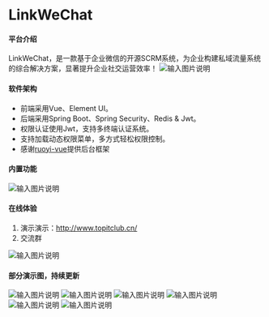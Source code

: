 # LinkWeChat

#### 平台介绍

LinkWeChat，是一款基于企业微信的开源SCRM系统，为企业构建私域流量系统的综合解决方案，显著提升企业社交运营效率！
![输入图片说明](https://images.gitee.com/uploads/images/2020/0825/144910_68578056_409467.png "屏幕截图.png")


#### 软件架构


- 前端采用Vue、Element UI。
- 后端采用Spring Boot、Spring Security、Redis & Jwt。
- 权限认证使用Jwt，支持多终端认证系统。
- 支持加载动态权限菜单，多方式轻松权限控制。
- 感谢[ruoyi-vue](https://gitee.com/y_project/RuoYi-Vue)提供后台框架

#### 内置功能


![输入图片说明](https://images.gitee.com/uploads/images/2020/0825/145413_3a0cab42_409467.png "屏幕截图.png")

#### 在线体验


1. 演示演示：http://www.topitclub.cn/
2. 交流群

![输入图片说明](https://images.gitee.com/uploads/images/2020/0924/140420_fb631f6a_409467.png "屏幕截图.png")

#### 部分演示图，持续更新
![输入图片说明](https://images.gitee.com/uploads/images/2020/1014/092211_447d288e_409467.png "屏幕截图.png")
![输入图片说明](https://images.gitee.com/uploads/images/2020/1014/092227_74c199cf_409467.png "屏幕截图.png")
![输入图片说明](https://images.gitee.com/uploads/images/2020/1014/092322_df5e338b_409467.png "屏幕截图.png")
![输入图片说明](https://images.gitee.com/uploads/images/2020/1014/092306_99975664_409467.png "屏幕截图.png")
![输入图片说明](https://images.gitee.com/uploads/images/2020/1014/092338_503e44f7_409467.png "屏幕截图.png")
![输入图片说明](https://images.gitee.com/uploads/images/2020/1014/092358_e465cb54_409467.png "屏幕截图.png")





